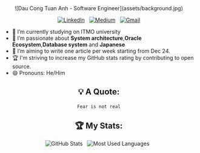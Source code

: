 <div align="center">
![Dau Cong Tuan Anh - Software Engineer](assets/background.jpg)

[![LinkedIn](https://skillicons.dev/icons?i=linkedin)](https://www.linkedin.com/in/dau-tuan-anh-872b091a6/) &nbsp;
[![Medium](https://skillicons.dev/icons?i=devto)](https://medium.com/@tuananhdaucong) &nbsp;
[![Gmail](https://skillicons.dev/icons?i=gmail)](mailto:tuananhdaucong@gmail.com)

</div>

- 🔭 I’m currently studying on ITMO university
- 🌱 I’m passionate about <b>System architecture</b>,<b>Oracle Ecosystem</b>,<b>Database system</b> and <b>Japanese</b>  
- 📝 I’m aiming to write one article per week starting from Dec 24.
- 🏆 I'm striving to increase my GitHub stats rating by contributing to open source.
- 😄 Pronouns: He/Him

<div align="center">

## 💡 A Quote:

```
Fear is not real
```

## 🏆 My Stats:

<p>
    <img height=175 alt="GitHub Stats" src="https://github-readme-stats.vercel.app/api?username=kshyun28&show_icons=true&count_private=true&theme=dark" />&nbsp;&nbsp;
    <img height=175 alt="Most Used Languages" src="https://github-readme-stats.vercel.app/api/top-langs/?username=kshyun28&layout=compact&theme=dark" />&nbsp;&nbsp;
</p>
